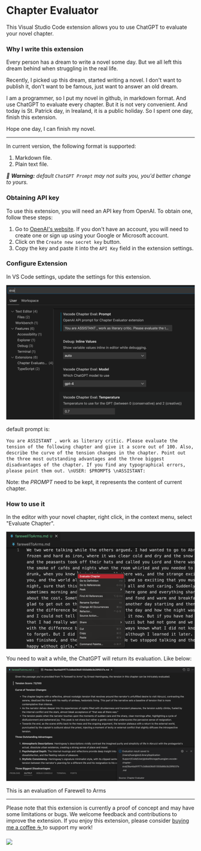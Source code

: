 # Chapter Evaluator


This Visual Studio Code extension allows you to use ChatGPT to evaluate your novel chapter.

### Why I write this extension

Every person has a dream to write a novel some day. But we all left this dream behind when struggling in the real life.

Recently, I picked up this dream, started writing a novel. I don't want to publish it, don't want to be famous, just want to answer an old dream.

I am a programmer, so I put my novel in github, in markdown format. And use ChatGPT to evaluate every chapter. But it is not very convenient. And today is St. Patrick day, in Irealand, it is a public holiday. So I spent one day, finish this extension.

Hope one day, I can finish my novel.

---

In current version, the following format is supported:

1. Markdown file.
2. Plain text file.

*📢 **Warning:** default `ChatGPT Prompt` may not suits you, you'd better change to yours.*

### Obtaining API key

To use this extension, you will need an API key from OpenAI. To obtain one, follow these steps:

1. Go to [OpenAI's website](https://platform.openai.com/account/api-keys). If you don't have an account, you will need to create one or sign up using your Google or Microsoft account.
2. Click on the `Create new secret key` button.
3. Copy the key and paste it into the `API Key` field in the extension settings.

### Configure Extension

In VS Code settings, update the settings for this extension. 

<img src="resources/setup.png" alt="Settings" />

default prompt is:

```
You are ASSISTANT , work as literary critic. Please evaluate the tension of the following chapter and give it a score out of 100. Also, describe the curve of the tension changes in the chapter. Point out the three most outstanding advantages and the three biggest disadvantages of the chapter. If you find any typographical errors, please point them out. \nUSER: $PROMPT$ \nASSISTANT:
```
Note: the $PROMPT$ need to be kept, it represents the content of current chapter.

### How to use it

In the editor with your novel chapter, right click, in the context menu, select "Evaluate Chapter".

<img src="resources/evaluate.png" alt="Evaluate a chapter" />

You need to wait a while, the ChatGPT will return its evaluation. Like below:

<img src="resources/evaluation_reslult.png" alt="Evaluation result" />

This is an evaluation of Farewell to Arms

---

Please note that this extension is currently a proof of concept and may have some limitations or bugs. We welcome feedback and contributions to improve the extension. If you enjoy this extension, please consider [buying me a coffee ☕️ ](https://www.buymeacoffee.com/huangjien) to support my work!

<div >
            <a href="https://www.buymeacoffee.com/huangjien" target="_blank" style="display: inline-block;">
                <img
                    src="https://img.shields.io/badge/Donate-Buy%20Me%20A%20Coffee-orange.svg?style=flat-square&logo=buymeacoffee" 
                    align="center"
                />
            </a></div>
<br />

